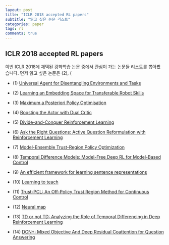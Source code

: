 ```yaml
---
layout: post
title: "ICLR 2018 accepted RL papers"
subtitle: "읽고 싶은 논문 리스트"
categories: paper
tags: rl
comments: true
---
```


## ICLR 2018 accepted RL papers
이번 ICLR 2018에 채택된 강화학습 논문 중에서 관심이 가는 논문들 리스트를 뽑아봤습니다. 먼저 읽고 싶은 논문은 (2), (
 
- (1) [Universal Agent for Disentangling Environments and Tasks](https://openreview.net/forum?id=B1mvVm-C-)

- (2) [Learning an Embedding Space for Transferable Robot Skills](https://openreview.net/forum?id=rk07ZXZR)

- (3) [Maximum a Posteriori Policy Optimisation](https://openreview.net/forum?id=S1ANxQW0b)

- (4) [Boosting the Actor with Dual Critic](https://openreview.net/forum?id=BkUp6GZRW)

- (5) [Divide-and-Conquer Reinforcement Learning](https://openreview.net/forum?id=rJwelMbR-)

- (6) [Ask the Right Questions: Active Question Reformulation with Reinforcement Learning](https://openreview.net/forum?id=S1CChZ-CZ)

- (7) [Model-Ensemble Trust-Region Policy Optimization](https://openreview.net/forum?id=SJJinbWRZ)

- (8) [Temporal Difference Models: Model-Free Deep RL for Model-Based Control](https://openreview.net/forum?id=Skw0n-W0Z)

- (9) [An efficient framework for learning sentence representations](https://openreview.net/forum?id=rJvJXZb0W)

- (10) [Learning to teach](https://openreview.net/forum?id=HJewuJWCZ)

- (11) [Trust-PCL: An Off-Policy Trust Region Method for Continuous Control](https://openreview.net/forum?id=HyrCWeWCb)

- (12) [Neural map](https://openreview.net/forum?id=Bk9zbyZCZ)

- (13) [TD or not TD: Analyzing the Role of Temporal Differencing in Deep Reinforcement Learning](https://openreview.net/forum?id=HyiAuyb0b)

- (14) [DCN+: Mixed Objective And Deep Residual Coattention for Question Answering](https://openreview.net/forum?id=H1meywxRW)
